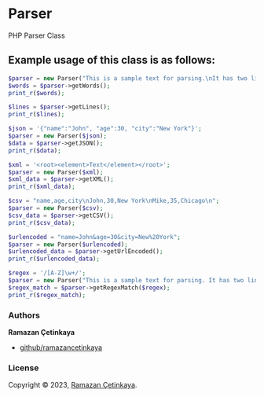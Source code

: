 # Parser
PHP Parser Class

## Example usage of this class is as follows:

```php
$parser = new Parser("This is a sample text for parsing.\nIt has two lines.");
$words = $parser->getWords();
print_r($words);

$lines = $parser->getLines();
print_r($lines);

$json = '{"name":"John", "age":30, "city":"New York"}';
$parser = new Parser($json);
$data = $parser->getJSON();
print_r($data);

$xml = '<root><element>Text</element></root>';
$parser = new Parser($xml);
$xml_data = $parser->getXML();
print_r($xml_data);

$csv = "name,age,city\nJohn,30,New York\nMike,35,Chicago\n";
$parser = new Parser($csv);
$csv_data = $parser->getCSV();
print_r($csv_data);

$urlencoded = "name=John&age=30&city=New%20York";
$parser = new Parser($urlencoded);
$urlencoded_data = $parser->getUrlEncoded();
print_r($urlencoded_data);

$regex = '/[A-Z]\w+/';
$parser = new Parser("This is a sample text for parsing. It has two lines.");
$regex_match = $parser->getRegexMatch($regex);
print_r($regex_match);
```

### Authors

**Ramazan Çetinkaya**

- [github/ramazancetinkaya](https://github.com/ramazancetinkaya)

### License

Copyright © 2023, [Ramazan Çetinkaya](https://github.com/ramazancetinkaya).
